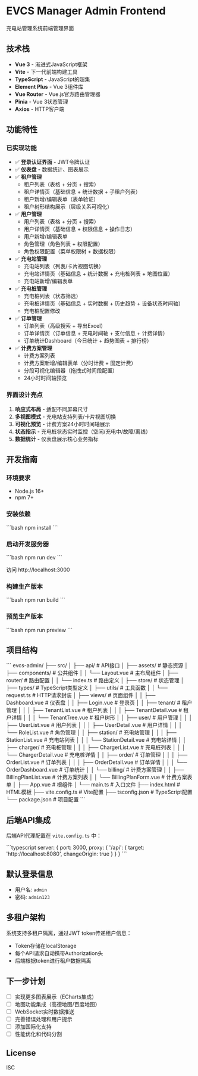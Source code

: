 # EVCS Manager Admin Frontend

充电站管理系统前端管理界面

## 技术栈

- **Vue 3** - 渐进式JavaScript框架
- **Vite** - 下一代前端构建工具
- **TypeScript** - JavaScript的超集
- **Element Plus** - Vue 3组件库
- **Vue Router** - Vue.js官方路由管理器
- **Pinia** - Vue 3状态管理
- **Axios** - HTTP客户端

## 功能特性

### 已实现功能

- ✅ **登录认证界面** - JWT令牌认证
- ✅ **仪表盘** - 数据统计、图表展示
- ✅ **租户管理** 
  - 租户列表（表格 + 分页 + 搜索）
  - 租户详情页（基础信息 + 统计数据 + 子租户列表）
  - 租户新增/编辑表单（表单验证）
  - 租户树形结构展示（层级关系可视化）
- ✅ **用户管理**
  - 用户列表（表格 + 分页 + 搜索）
  - 用户详情页（基础信息 + 权限信息 + 操作日志）
  - 用户新增/编辑表单
  - 角色管理（角色列表 + 权限配置）
  - 角色权限配置（菜单权限树 + 数据权限）
- ✅ **充电站管理**
  - 充电站列表（列表/卡片视图切换）
  - 充电站详情页（基础信息 + 统计数据 + 充电桩列表 + 地图位置）
  - 充电站新增/编辑表单
- ✅ **充电桩管理**
  - 充电桩列表（状态筛选）
  - 充电桩详情页（基础信息 + 实时数据 + 历史趋势 + 设备状态时间轴）
  - 充电桩配置修改
- ✅ **订单管理**
  - 订单列表（高级搜索 + 导出Excel）
  - 订单详情页（订单信息 + 充电时间轴 + 支付信息 + 计费详情）
  - 订单统计Dashboard（今日统计 + 趋势图表 + 排行榜）
- ✅ **计费方案管理**
  - 计费方案列表
  - 计费方案新增/编辑表单（分时计费 + 固定计费）
  - 分段可视化编辑器（拖拽式时间段配置）
  - 24小时时间轴预览

### 界面设计亮点

1. **响应式布局** - 适配不同屏幕尺寸
2. **多视图模式** - 充电站支持列表/卡片视图切换
3. **可视化预览** - 计费方案24小时时间轴展示
4. **状态指示** - 充电桩状态实时监控（空闲/充电中/故障/离线）
5. **数据统计** - 仪表盘展示核心业务指标

## 开发指南

### 环境要求

- Node.js 16+
- npm 7+

### 安装依赖

\`\`\`bash
npm install
\`\`\`

### 启动开发服务器

\`\`\`bash
npm run dev
\`\`\`

访问 http://localhost:3000

### 构建生产版本

\`\`\`bash
npm run build
\`\`\`

### 预览生产版本

\`\`\`bash
npm run preview
\`\`\`

## 项目结构

\`\`\`
evcs-admin/
├── src/
│   ├── api/              # API接口
│   ├── assets/           # 静态资源
│   ├── components/       # 公共组件
│   │   └── Layout.vue    # 主布局组件
│   ├── router/           # 路由配置
│   │   └── index.ts      # 路由定义
│   ├── store/            # 状态管理
│   ├── types/            # TypeScript类型定义
│   ├── utils/            # 工具函数
│   │   └── request.ts    # HTTP请求封装
│   ├── views/            # 页面组件
│   │   ├── Dashboard.vue # 仪表盘
│   │   ├── Login.vue     # 登录页
│   │   ├── tenant/       # 租户管理
│   │   │   ├── TenantList.vue      # 租户列表
│   │   │   ├── TenantDetail.vue    # 租户详情
│   │   │   └── TenantTree.vue      # 租户树形
│   │   ├── user/         # 用户管理
│   │   │   ├── UserList.vue        # 用户列表
│   │   │   ├── UserDetail.vue      # 用户详情
│   │   │   └── RoleList.vue        # 角色管理
│   │   ├── station/      # 充电站管理
│   │   │   ├── StationList.vue     # 充电站列表
│   │   │   └── StationDetail.vue   # 充电站详情
│   │   ├── charger/      # 充电桩管理
│   │   │   ├── ChargerList.vue     # 充电桩列表
│   │   │   └── ChargerDetail.vue   # 充电桩详情
│   │   ├── order/        # 订单管理
│   │   │   ├── OrderList.vue       # 订单列表
│   │   │   ├── OrderDetail.vue     # 订单详情
│   │   │   └── OrderDashboard.vue  # 订单统计
│   │   └── billing/      # 计费方案管理
│   │       ├── BillingPlanList.vue # 计费方案列表
│   │       └── BillingPlanForm.vue # 计费方案表单
│   ├── App.vue           # 根组件
│   └── main.ts           # 入口文件
├── index.html            # HTML模板
├── vite.config.ts        # Vite配置
├── tsconfig.json         # TypeScript配置
└── package.json          # 项目配置
\`\`\`

## 后端API集成

后端API代理配置在 `vite.config.ts` 中：

\`\`\`typescript
server: {
  port: 3000,
  proxy: {
    '/api': {
      target: 'http://localhost:8080',
      changeOrigin: true
    }
  }
}
\`\`\`

## 默认登录信息

- 用户名: `admin`
- 密码: `admin123`

## 多租户架构

系统支持多租户隔离，通过JWT token传递租户信息：
- Token存储在localStorage
- 每个API请求自动携带Authorization头
- 后端根据token进行租户数据隔离

## 下一步计划

- [ ] 实现更多图表展示（ECharts集成）
- [ ] 地图功能集成（高德地图/百度地图）
- [ ] WebSocket实时数据推送
- [ ] 完善错误处理和用户提示
- [ ] 添加国际化支持
- [ ] 性能优化和代码分割

## License

ISC
